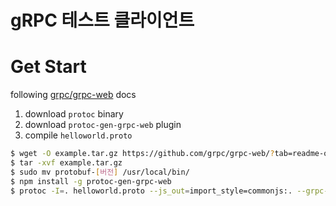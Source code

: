 # gRPC 테스트 클라이언트

# Get Start

following [grpc/grpc-web](https://github.com/grpc/grpc-web/?tab=readme-ov-file#quick-start) docs

1. download `protoc` binary
2. download `protoc-gen-grpc-web` plugin
3. compile `helloworld.proto`

```bash
$ wget -O example.tar.gz https://github.com/grpc/grpc-web/?tab=readme-ov-file
$ tar -xvf example.tar.gz
$ sudo mv protobuf-[버전] /usr/local/bin/
$ npm install -g protoc-gen-grpc-web
$ protoc -I=. helloworld.proto --js_out=import_style=commonjs:. --grpc-web_out=import_style=commonjs,mode=grpcwebtext:.
```